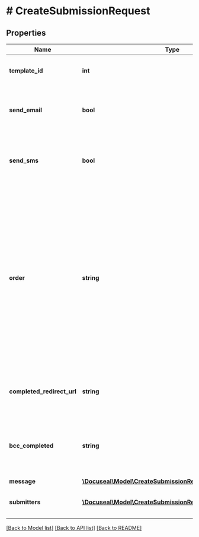 # # CreateSubmissionRequest

## Properties

Name | Type | Description | Notes
------------ | ------------- | ------------- | -------------
**template_id** | **int** | The unique identifier of the template. |
**send_email** | **bool** | Set &#x60;false&#x60; to disable signature request emails sending. | [optional] [default to true]
**send_sms** | **bool** | Set &#x60;true&#x60; to send signature request via phone number and SMS. | [optional] [default to false]
**order** | **string** | Pass &#39;random&#39; to send signature request emails to all parties right away. The order is &#39;preserved&#39; by default so the second party will receive a signature request email only after the document is signed by the first party. | [optional] [default to 'preserved']
**completed_redirect_url** | **string** | Specify URL to redirect to after the submission completion. | [optional]
**bcc_completed** | **string** | Specify BCC address to send signed documents to after the completion. | [optional]
**message** | [**\Docuseal\Model\CreateSubmissionRequestMessage**](CreateSubmissionRequestMessage.md) |  | [optional]
**submitters** | [**\Docuseal\Model\CreateSubmissionRequestSubmittersInner[]**](CreateSubmissionRequestSubmittersInner.md) | The list of submitters for the submission. |

[[Back to Model list]](../../README.md#models) [[Back to API list]](../../README.md#endpoints) [[Back to README]](../../README.md)
